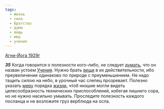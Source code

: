 ```yaml
---
tags:
  - жизнь
  - сила
  - Братство
  - дума
  - вещь
  - мер
  - учение
---
```


[Агни-Йога 1929г](https://127.0.0.1:4002/agni/1929)

___35___
Когда говорится о полезности кого-либо, не следует [думать](../../../tags/#дума), что он назван устоем [Учения](../../../tags/#учение). Нужно брать [вещи](../../../tags/#вещь) в их действительности, ибо преувеличение одинаково по природе с преуменьшением. Не надо тащить силою на небо, в урочный час слепец прозревает. Полезно указать [меру](../../../tags/#мер) порядка [жизни](../../../tags/#жизнь), чтоб низшие могли видеть целесообразность технических приспособлений, избегая лишнего сора, но не нужно насильно умывать. Проследите полезность каждого посланца и не возложите груз верблюда на осла.